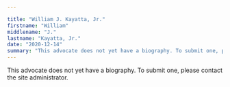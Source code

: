 ```yaml
---

title: "William J. Kayatta, Jr."
firstname: "William"
middlename: "J."
lastname: "Kayatta, Jr."
date: "2020-12-14"
summary: "This advocate does not yet have a biography. To submit one, please contact the site administrator."
---
```

This advocate does not yet have a biography. To submit one, please contact the site administrator.

